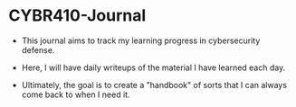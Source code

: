 # CYBR410-Journal

- This journal aims to track my learning progress in cybersecurity defense. 

- Here, I will have daily writeups of the material I have learned each day.

- Ultimately, the goal is to create a "handbook" of sorts that I can always come back to when I need it.
